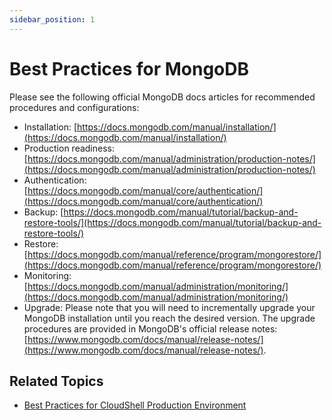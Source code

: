 ```yaml
---
sidebar_position: 1
---
```


# Best Practices for MongoDB

Please see the following official MongoDB docs articles for recommended procedures and configurations:

- Installation: [https://docs.mongodb.com/manual/installation/](https://docs.mongodb.com/manual/installation/)
- Production readiness: [https://docs.mongodb.com/manual/administration/production-notes/](https://docs.mongodb.com/manual/administration/production-notes/)
- Authentication: [https://docs.mongodb.com/manual/core/authentication/](https://docs.mongodb.com/manual/core/authentication/)
- Backup: [https://docs.mongodb.com/manual/tutorial/backup-and-restore-tools/](https://docs.mongodb.com/manual/tutorial/backup-and-restore-tools/)
- Restore: [https://docs.mongodb.com/manual/reference/program/mongorestore/](https://docs.mongodb.com/manual/reference/program/mongorestore/)
- Monitoring: [](https://docs.mongodb.com/manual/administration/monitoring/)[https://docs.mongodb.com/manual/administration/monitoring/](https://docs.mongodb.com/manual/administration/monitoring/)
- Upgrade: Please note that you will need to incrementally upgrade your MongoDB installation until you reach the desired version. The upgrade procedures are provided in MongoDB's official release notes: [https://www.mongodb.com/docs/manual/release-notes/](https://www.mongodb.com/docs/manual/release-notes/).

## Related Topics

- [Best Practices for CloudShell Production Environment](https://help.quali.com/Online%20Help/2023.3/Portal/Content/IG/Appendices/prod-bst-prctc.htm)